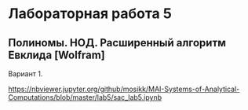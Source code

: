 # Лабораторная работа 5 
## Полиномы. НОД. Расширенный алгоритм Евклида [Wolfram]  

Вариант 1.

https://nbviewer.jupyter.org/github/mosikk/MAI-Systems-of-Analytical-Computations/blob/master/lab5/sac_lab5.ipynb
